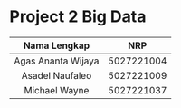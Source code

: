 # Project 2 Big Data

| Nama Lengkap          | NRP           |
| :-------------------: | :-----------: |
| Agas Ananta Wijaya    | 5027221004    |
| Asadel Naufaleo       | 5027221009    |
| Michael Wayne         | 5027221037    |